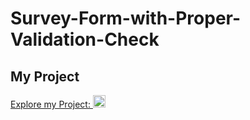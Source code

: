 # Survey-Form-with-Proper-Validation-Check
## My Project


[Explore my Project: <img src="https://cdn-icons-png.flaticon.com/512/1356/1356479.png" width="20" height="20" alt="Explore">](https://sk-badsha.github.io/Survey-Form-with-Proper-Validation-Check/)

